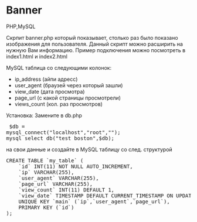 # Banner
PHP,MySQL

Скрпит banner.php который показывает, столько раз было показано изображения для пользователя.
Данный скрипт можно расширить на нужную Вам информацию.
Пример подключения можно посмотреть в index1.html и index2.html

MySQL таблица со следующими колонок:
- ip_address (айпи адресс)
- user_agent (браузей через который зашли)
- view_date (дата просмотра)
- page_url (с какой страницы просмотрели)
- views_count (кол. раз просмотров)

Установка: 
Замените в db.php <pre>
	$db = mysql_connect("localhost","root","");
	mysql_select_db("test_boston",$db); 
</pre>
на свои данные и создайте в MySQL таблицу со след. структурой 
<pre>
CREATE TABLE `my_table` (
	`id` INT(11) NOT NULL AUTO_INCREMENT,
	`ip` VARCHAR(255),
	`user_agent` VARCHAR(255),
	`page_url` VARCHAR(255),
	`view_count` INT(11) DEFAULT 1,
	`view_date` TIMESTAMP DEFAULT CURRENT_TIMESTAMP ON UPDATE CURRENT_TIMESTAMP,
	UNIQUE KEY `main` (`ip`,`user_agent`,`page_url`),
	PRIMARY KEY (`id`)
);
</pre>
